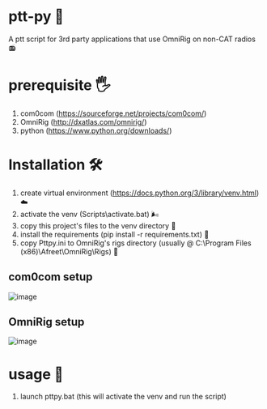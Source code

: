 # ptt-py 🌺
A ptt script for 3rd party applications that use OmniRig on non-CAT radios 📻

# prerequisite 🖐️
1. com0com (https://sourceforge.net/projects/com0com/)
2. OmniRig (http://dxatlas.com/omnirig/)
3. python (https://www.python.org/downloads/)

# Installation 🛠
1. create virtual environment (https://docs.python.org/3/library/venv.html) ☁️
2. activate the venv (Scripts\activate.bat) 🌬️
3. copy this project's files to the venv directory 📑
4. install the requirements (pip install -r requirements.txt) 🧰
5. copy Pttpy.ini to OmniRig's rigs directory (usually @ C:\Program Files (x86)\Afreet\OmniRig\Rigs) 📂

## com0com setup
![image](https://user-images.githubusercontent.com/24712835/142699060-38d166e6-a6da-4b88-a946-c503939074b9.png)

## OmniRig setup
![image](https://user-images.githubusercontent.com/24712835/142699149-1be7c6e8-95b4-41cb-8b21-914affde394f.png)

# usage 🚀
1. launch pttpy.bat (this will activate the venv and run the script)
